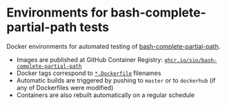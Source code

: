 # Environments for bash-complete-partial-path tests

Docker environments for automated testing of [bash-complete-partial-path][bcpp].

- Images are published at GitHub Container Registry: [`ghcr.io/sio/bash-complete-partial-path`][registry]
- Docker tags correspond to [`*.Dockerfile`][dockerfiles] filenames
- Automatic builds are triggered by pushing to `master` or to `dockerhub`
  (if any of Dockerfiles were modified)
- Containers are also rebuilt automatically on a regular schedule

[bcpp]: https://github.com/sio/bash-complete-partial-path
[registry]: https://github.com/users/sio/packages/container/bash-complete-partial-path/versions
[dockerfiles]: https://github.com/sio/bash-complete-partial-path/tree/master/tests/docker
